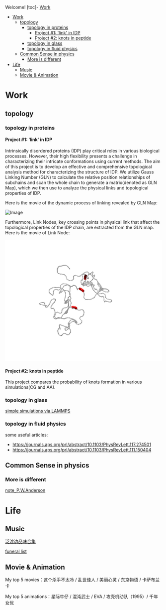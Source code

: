 Welcome!
[toc]- [Work](#work)
- [Work](#work)
  - [topology](#topology)
    - [topology in proteins](#topology-in-proteins)
      - [Project #1: 'link' in IDP](#project-1-link-in-idp)
      - [Project #2: knots in peptide](#project-2-knots-in-peptide)
    - [topology in glass](#topology-in-glass)
    - [topology in fluid physics](#topology-in-fluid-physics)
  - [Common Sense in physics](#common-sense-in-physics)
    - [More is different](#more-is-different)
- [Life](#life)
  - [Music](#music)
  - [Movie \& Animation](#movie--animation)


# Work

## topology

### topology in proteins

#### Project #1: 'link' in IDP

Intrinsically disordered proteins (IDP) play critical roles in various biological processes. However, their high flexibility presents a challenge in characterizing their intricate conformations using current methods. The aim of this project is to develop an effective and comprehensive topological analysis method for characterizing the structure of IDP. We utilize Gauss Linking Number (GLN) to calculate the relative position relationships of subchains and scan the whole chain to generate a matrix(denoted as GLN Map), which we then use to analyze the physical links and topological properties of IDP. 

Here is the movie of the dynamic process of linking revealed by GLN Map:

![Image](./topology_in_IDP/dynamic_process.gif)

Furthermore, Link Nodes, key crossing points in physical link that affect the topological properties of the IDP chain, are extracted from the GLN map. Here is the movie of Link Node:

![Image](./topology_in_IDP/linknode.gif)

#### Project #2: knots in peptide

This project compares the probability of knots formation in various simulations(CG and AA).

### topology in glass

[simple simulations via LAMMPS](./topology_in_glass/MD_in_LAMMPS.md)

### topology in fluid physics

some useful articles:

- https://journals.aps.org/prl/abstract/10.1103/PhysRevLett.117.274501
- https://journals.aps.org/prl/abstract/10.1103/PhysRevLett.111.150404

## Common Sense in physics

### More is different

[note_P.W.Anderson](/common_sense_phy/note1.md)

# Life

## Music

[泛渡边品味合集](https://music.apple.com/cn/playlist/%E6%B3%9B%E6%B8%A1%E8%BE%B9%E5%93%81%E5%91%B3%E5%90%88%E9%9B%86/pl.u-9N9L2GyIxmJMP73)

[funeral list](https://music.apple.com/cn/playlist/funeral%E6%AD%8C%E5%8D%95/pl.u-DdANrpPsa124vlk)

## Movie & Animation

My top 5 movies：这个杀手不太冷 / 乱世佳人 / 美丽心灵 / 东京物语 / 卡萨布兰卡

My top 5 animations：星际牛仔 / 混沌武士 / EVA / 攻壳机动队（1995）/ 千年女优

